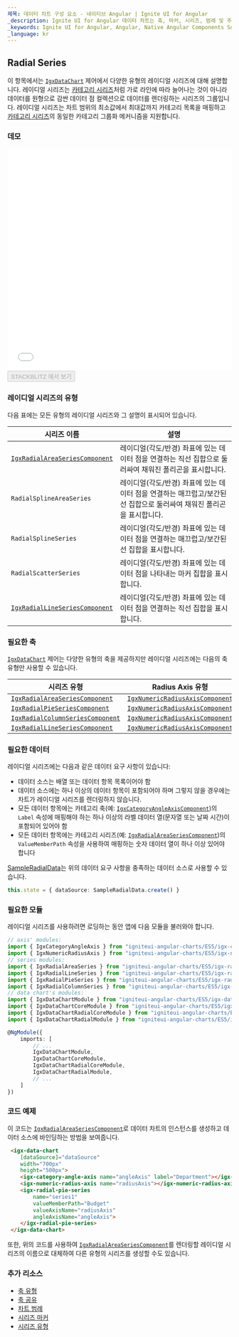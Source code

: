 ```yaml
---
제목: 데이터 차트 구성 요소 - 네이티브 Angular | Ignite UI for Angular
_description: Ignite UI for Angular 데이터 차트는 축, 마커, 시리즈, 범례 및 주석 레이어의 모듈 식 디자인을 제공하는 차트 구성 요소입니다. 이 차트를 사용하면 동일한 차트 영역에 이러한 시각적 요소의 인스턴스를 여러 개 만들어 복합 차트 뷰를 만들 수 있습니다.
_keywords: Ignite UI for Angular, Angular, Native Angular Components Suite, Native Angular Controls, Native Angular Components, Native Angular Components Library, Angular Chart, Angular Chart Control, Angular Chart Example, Angular Chart Component, Angular Data Chart
_language: kr
---
```


## Radial Series

이 항목에서는 [`IgxDataChart`](datachart_series_types_radial.md) 제어에서 다양한 유형의 레이디얼 시리즈에 대해 설명합니다. 레이디얼 시리즈는 [카테고리 시리즈](datachart_series_types_category.md)처럼 가로 라인에 따라 늘어나는 것이 아니라 데이터를 원형으로 감싼 데이터 점 컬렉션으로 데이터를 렌더링하는 시리즈의 그룹입니다. 레이디얼 시리즈는 차트 범위의 최소값에서 최대값까지 카테고리 목록을 매핑하고 [카테고리 시리즈](datachart_series_types_category.md)의 동일한 카테고리 그룹화 메커니즘을 지원합니다.

### 데모

<div class="sample-container loading" style="height: 500px">
    <iframe id="data-chart-type-radial-series-iframe" src='{environment:demosBaseUrl}/charts/data-chart-type-radial-series' width="100%" height="100%" seamless frameBorder="0" onload="onXPlatSampleIframeContentLoaded(this);"></iframe>
</div>
<div>
    <button data-localize="stackblitz" disabled class="stackblitz-btn" data-iframe-id="data-chart-type-radial-series-iframe" data-demos-base-url="{environment:demosBaseUrl}">STACKBLITZ 에서 보기
    </button>
</div>

<div class="divider--half"></div>

### 레이디얼 시리즈의 유형

다음 표에는 모든 유형의 레이디얼 시리즈와 그 설명이 표시되어 있습니다.

| 시리즈 이름                                                                                                      | 설명                                                                  |
| ----------------------------------------------------------------------------------------------------------- | ------------------------------------------------------------------- |
| [`IgxRadialAreaSeriesComponent`](datachart_series_types_radial.md) | 레이디얼(각도/반경) 좌표에 있는 데이터 점을 연결하는 직선 집합으로 둘러싸여 채워진 폴리곤을 표시합니다.         |
| `RadialSplineAreaSeries`                                                                                    | 레이디얼(각도/반경) 좌표에 있는 데이터 점을 연결하는 매끄럽고/보간된 선 집합으로 둘러싸여 채워진 폴리곤을 표시합니다. |
| `RadialSplineSeries`                                                                                        | 레이디얼(각도/반경) 좌표에 있는 데이터 점을 연결하는 매끄럽고/보간된 선 집합을 표시합니다.                |
| `RadialScatterSeries`                                                                                       | 레이디얼(각도/반경) 좌표에 있는 데이터 점을 나타내는 마커 집합을 표시합니다.                        |
| [`IgxRadialLineSeriesComponent`](datachart_series_types_radial.md) | 레이디얼(각도/반경) 좌표에 있는 데이터 점을 연결하는 직선 집합을 표시합니다.                        |

### 필요한 축

[`IgxDataChart`](datachart_series_types_radial.md) 제어는 다양한 유형의 축을 제공하지만 레이디얼 시리즈에는 다음의 축 유형만 사용할 수 있습니다.

| 시리즈 유형                                                                                                          | Radius Axis 유형                                                                                                | Angle Axis 유형                                                                                                 |
| --------------------------------------------------------------------------------------------------------------- | ------------------------------------------------------------------------------------------------------------- | ------------------------------------------------------------------------------------------------------------- |
| [`IgxRadialAreaSeriesComponent`](datachart_series_types_radial.md)     | [`IgxNumericRadiusAxisComponent`](datachart_series_types_radial.md) | [`IgxCategoryAngleAxisComponent`](datachart_series_types_radial.md) |
| [`IgxRadialPieSeriesComponent`](datachart_series_types_radial.md)       | [`IgxNumericRadiusAxisComponent`](datachart_series_types_radial.md) | [`IgxCategoryAngleAxisComponent`](datachart_series_types_radial.md) |
| [`IgxRadialColumnSeriesComponent`](datachart_series_types_radial.md) | [`IgxNumericRadiusAxisComponent`](datachart_series_types_radial.md) | [`IgxCategoryAngleAxisComponent`](datachart_series_types_radial.md) |
| [`IgxRadialLineSeriesComponent`](datachart_series_types_radial.md)     | [`IgxNumericRadiusAxisComponent`](datachart_series_types_radial.md) | [`IgxCategoryAngleAxisComponent`](datachart_series_types_radial.md) |

### 필요한 데이터

레이디얼 시리즈에는 다음과 같은 데이터 요구 사항이 있습니다:

-   데이터 소스는 배열 또는 데이터 항목 목록이어야 함
-   데이터 소스에는 하나 이상의 데이터 항목이 포함되어야 하며 그렇지 않을 경우에는 차트가 레이디얼 시리즈를 렌더링하지 않습니다.
-   모든 데이터 항목에는 카테고리 축(예: [`IgxCategoryAngleAxisComponent`](datachart_series_types_radial.md))의 `Label` 속성에 매핑해야 하는 하나 이상의 라벨 데이터 열(문자열 또는 날짜 시간)이 포함되어 있어야 함
-   모든 데이터 항목에는 카테고리 시리즈(예: [`IgxRadialAreaSeriesComponent`](datachart_series_types_radial.md))의 `ValueMemberPath` 속성을 사용하여 매핑하는 숫자 데이터 열이 하나 이상 있어야 합니다

[SampleRadialData](datachart_data_sources_radial.md)는 위의 데이터 요구 사항을 충족하는 데이터 소스로 사용할 수 있습니다.

```ts
this.state = { dataSource: SampleRadialData.create() }
```

### 필요한 모듈

<!-- Angular -->

레이디얼 시리즈를 사용하려면 로딩하는 동안 앱에 다음 모듈을 불러와야 합니다.

```ts
// axis' modules:
import { IgxCategoryAngleAxis } from "igniteui-angular-charts/ES5/igx-category-angle-axis";
import { IgxNumericRadiusAxis } from "igniteui-angular-charts/ES5/igx-numeric-radius-axis";
// series modules:
import { IgxRadialAreaSeries } from "igniteui-angular-charts/ES5/igx-radial-area-series";
import { IgxRadialLineSeries } from "igniteui-angular-charts/ES5/igx-radial-line-series";
import { IgxRadialPieSeries } from "igniteui-angular-charts/ES5/igx-radial-pie-series";
import { IgxRadialColumnSeries } from "igniteui-angular-charts/ES5/igx-radial-column-series";
// data chart's modules:
import { IgxDataChartModule } from "igniteui-angular-charts/ES5/igx-data-chart-module";
import { IgxDataChartCoreModule } from "igniteui-angular-charts/ES5/igx-data-chart-core-module";
import { IgxDataChartRadialCoreModule } from "igniteui-angular-charts/ES5/igx-data-chart-radial-core-module";
import { IgxDataChartRadialModule } from "igniteui-angular-charts/ES5/igx-data-chart-radial-module";

@NgModule({
    imports: [
        // ...
        IgxDataChartModule,
        IgxDataChartCoreModule,
        IgxDataChartRadialCoreModule,
        IgxDataChartRadialModule,
        // ...
    ]
})
```

### 코드 예제

이 코드는 [`IgxRadialAreaSeriesComponent`](datachart_series_types_radial.md)로 데이터 차트의 인스턴스를 생성하고 데이터 소스에 바인딩하는 방법을 보여줍니다.

```html
 <igx-data-chart
    [dataSource]="dataSource"
    width="700px"
    height="500px">
    <igx-category-angle-axis name="angleAxis" label="Department"></igx-category-angle-axis>
    <igx-numeric-radius-axis name="radiusAxis"></igx-numeric-radius-axis>
    <igx-radial-pie-series
        name="series1"
        valueMemberPath="Budget"
        valueAxisName="radiusAxis"
        angleAxisName="angleAxis">
    </igx-radial-pie-series>
 </igx-data-chart>
```

또한, 위의 코드를 사용하여 [`IgxRadialAreaSeriesComponent`](datachart_series_types_radial.md)를 렌더링할 레이디얼 시리즈의 이름으로 대체하여 다른 유형의 시리즈를 생성할 수도 있습니다.

### 추가 리소스

-   [축 유형](datachart_axis_types.md)
-   [축 공유](datachart_axis_sharing.md)
-   [차트 범례](datachart_chart_legends.md)
-   [시리즈 마커](datachart_series_markers.md)
-   [시리즈 유형](datachart_series_types.md)
